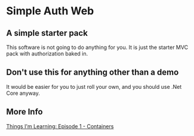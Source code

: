 # Simple Auth Web #

## A simple starter pack ##

This software is not going to do anything for you.  It is just the starter MVC pack with authorization baked in.  

## Don't use this for anything other than a demo ##

It would be easier for you to just roll your own, and you should use .Net Core anyway.

## More Info ##

[Things I'm Learning: Episode 1 - Containers]()
